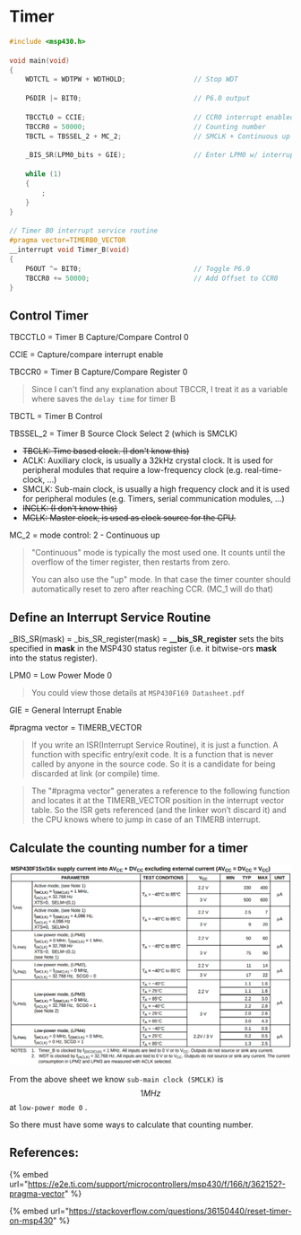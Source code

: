 # Timer

```c
#include <msp430.h>

void main(void)
{
    WDTCTL = WDTPW + WDTHOLD;                 // Stop WDT

    P6DIR |= BIT0;                            // P6.0 output

    TBCCTL0 = CCIE;                           // CCR0 interrupt enabled
    TBCCR0 = 50000;                           // Counting number
    TBCTL = TBSSEL_2 + MC_2;                  // SMCLK + Continuous up count mode

    _BIS_SR(LPM0_bits + GIE);                 // Enter LPM0 w/ interrupt

    while (1)
    {
        ;
    }
}

// Timer B0 interrupt service routine
#pragma vector=TIMERB0_VECTOR
__interrupt void Timer_B(void)
{
    P6OUT ^= BIT0;                            // Toggle P6.0
    TBCCR0 += 50000;                          // Add Offset to CCR0
}
```

## Control Timer

TBCCTL0 = Timer B Capture/Compare Control 0

CCIE = Capture/compare interrupt enable

TBCCR0 = Timer B Capture/Compare Register 0

> Since I can't find any explanation about TBCCR, I treat it as a variable where saves the `delay time` for timer B

TBCTL = Timer B Control

TBSSEL\_2 = Timer B Source Clock Select 2 \(which is SMCLK\)

* ~~TBCLK: Time based clock. \(I don't know this\)~~
* ACLK: Auxiliary clock, is usually a 32kHz crystal clock. It is used for peripheral modules that require a low-frequency clock \(e.g. real-time-clock, ...\)
* SMCLK: Sub-main clock, is usually a high frequency clock and it is used for peripheral modules \(e.g. Timers, serial communication modules, ...\)
* ~~INCLK: \(I don't know this\)~~
* ~~MCLK: Master clock, is used as clock source for the CPU.~~

MC\_2 = mode control: 2 - Continuous up

> "Continuous" mode is typically the most used one. It counts until the overflow of the timer register, then restarts from zero.
>
> You can also use the "up" mode. In that case the timer counter should automatically reset to zero after reaching CCR. \(MC\_1 will do that\)

## Define an Interrupt Service Routine

\_BIS\_SR\(mask\) = \_bis\_SR\_register\(mask\) = **\_\_bis\_SR\_register** sets the bits specified in **mask** in the MSP430 status register \(i.e. it bitwise-ors **mask** into the status register\).

LPM0 = Low Power Mode 0

> You could view those details at `MSP430F169 Datasheet.pdf`

GIE = General Interrupt Enable

\#pragma vector = TIMERB\_VECTOR

> If you write an ISR\(Interrupt Service Routine\), it is just a function. A function with specific entry/exit code. It is a function that is never called by anyone in the source code. So it is a candidate for being discarded at link \(or compile\) time.

> The "\#pragma vector" generates a reference to the following function and locates it at the TIMERB\_VECTOR position in the interrupt vector table. So the ISR gets referenced \(and the linker won’t discard it\) and the CPU knows where to jump in case of an TIMERB interrupt.

## Calculate the counting number for a timer

![](../../.gitbook/assets/mspf169_characteristics_on_different_mode.png)

From the above sheet we know `sub-main clock (SMCLK)` is  $$1 MHz$$ at `low-power mode 0` .

So there must have some ways to calculate that counting number.

## References:

{% embed url="https://e2e.ti.com/support/microcontrollers/msp430/f/166/t/362152?-pragma-vector" %}

{% embed url="https://stackoverflow.com/questions/36150440/reset-timer-on-msp430" %}















